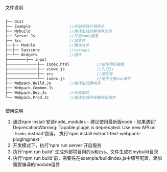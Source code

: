 文件说明
```d

├── Dist                    
├── Example                 //外部项目引用例子
├── Mybuild                 //编译生成的模块库文件
├── Server.Js               //开启node服务
├── Src                     //源文件
├──├── Module               //模块文件
├──├── Sasscore             //sassapi
├──└── Widgets              //组件
├────────├── input
├─────────────├── index.html            //组件预览模版
├─────────────├── views.js              //入口js
├─────────────├── src                   //源文件
├─────────────└── index.js              //用于注册vue插件
├── Webpack.Build.Js        //编译生成模块库
├── Webpack.Common.Js
├── Webpack.Dev.Js          //开发模式
└── Webpack.Prod.Js         //编译生成所有模块和组件
```
###

使用说明
1. 通过npm install 安装node_modules
        -  建议使用最新版node
        -  如果遇到‘ DeprecationWarning: Tapable.plugin is deprecated. Use new API on `.hooks` instead’错误， 执行‘npm install extract-text-webpack-plugin@next ’
2. 开发模式下，执行'npm run server'开启服务
3. 执行'npm run build' 生成外部项目用的js和css。文件生成在mybuild目录
4. 执行'npm run build'前，需要先在example/buildindex.js中填写配置，添加需要编译的module组件
